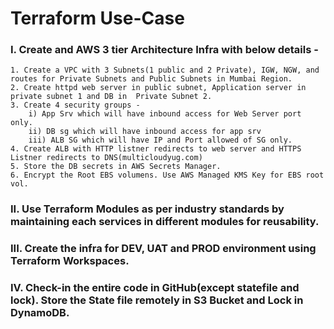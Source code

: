 # Terraform Use-Case

### I. Create and AWS 3 tier Architecture Infra with below details -
	1. Create a VPC with 3 Subnets(1 public and 2 Private), IGW, NGW, and routes for Private Subnets and Public Subnets in Mumbai Region.
	2. Create httpd web server in public subnet, Application server in private subnet 1 and DB in  Private Subnet 2.
	3. Create 4 security groups	-
		i) App Srv which will have inbound access for Web Server port only.
		ii) DB sg which will have inbound access for app srv
		iii) ALB SG which will have IP and Port allowed of SG only.
	4. Create ALB with HTTP listner redirects to web server and HTTPS Listner redirects to DNS(multicloudyug.com)
	5. Store the DB secrets in AWS Secrets Manager.
	6. Encrypt the Root EBS volumens. Use AWS Managed KMS Key for EBS root vol.

### II. Use Terraform Modules as per industry standards by maintaining each services in different modules for reusability.

### III. Create the infra for DEV, UAT and PROD environment using Terraform Workspaces.

### IV. Check-in the entire code in GitHub(except statefile and lock). Store the State file remotely in S3 Bucket and Lock in DynamoDB.
